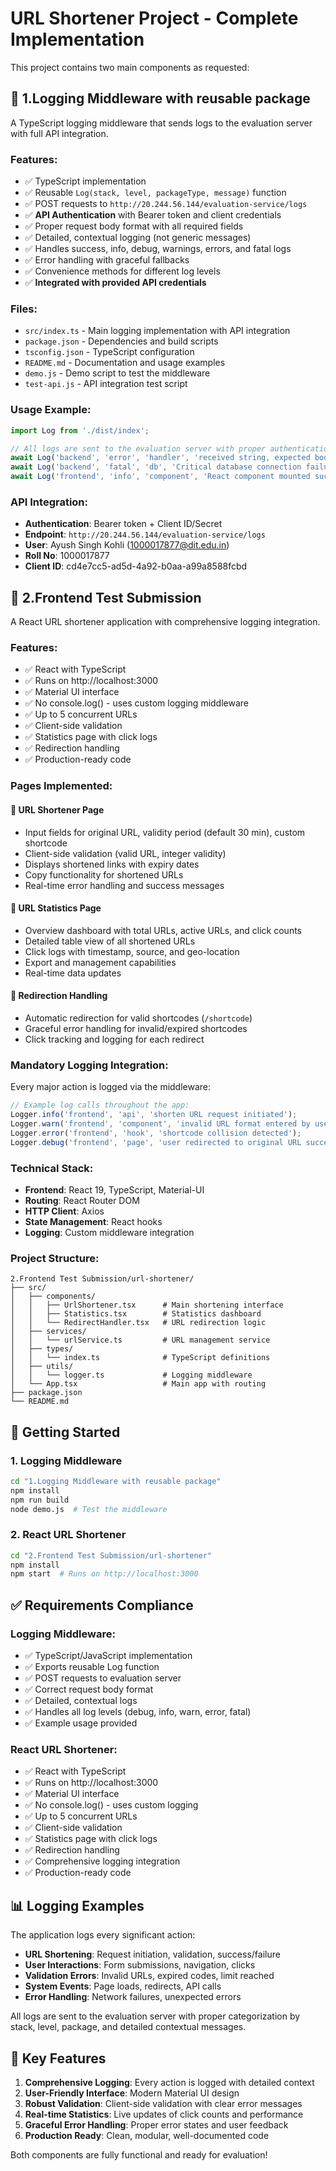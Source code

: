 # URL Shortener Project - Complete Implementation

This project contains two main components as requested:

## 📁 1.Logging Middleware with reusable package

A TypeScript logging middleware that sends logs to the evaluation server with full API integration.

### Features:
- ✅ TypeScript implementation
- ✅ Reusable `Log(stack, level, packageType, message)` function
- ✅ POST requests to `http://20.244.56.144/evaluation-service/logs`
- ✅ **API Authentication** with Bearer token and client credentials
- ✅ Proper request body format with all required fields
- ✅ Detailed, contextual logging (not generic messages)
- ✅ Handles success, info, debug, warnings, errors, and fatal logs
- ✅ Error handling with graceful fallbacks
- ✅ Convenience methods for different log levels
- ✅ **Integrated with provided API credentials**

### Files:
- `src/index.ts` - Main logging implementation with API integration
- `package.json` - Dependencies and build scripts
- `tsconfig.json` - TypeScript configuration
- `README.md` - Documentation and usage examples
- `demo.js` - Demo script to test the middleware
- `test-api.js` - API integration test script

### Usage Example:
```typescript
import Log from './dist/index';

// All logs are sent to the evaluation server with proper authentication
await Log('backend', 'error', 'handler', 'received string, expected bool');
await Log('backend', 'fatal', 'db', 'Critical database connection failure.');
await Log('frontend', 'info', 'component', 'React component mounted successfully');
```

### API Integration:
- **Authentication**: Bearer token + Client ID/Secret
- **Endpoint**: `http://20.244.56.144/evaluation-service/logs`
- **User**: Ayush Singh Kohli (1000017877@dit.edu.in)
- **Roll No**: 1000017877
- **Client ID**: cd4e7cc5-ad5d-4a92-b0aa-a99a8588fcbd

## 📁 2.Frontend Test Submission

A React URL shortener application with comprehensive logging integration.

### Features:
- ✅ React with TypeScript
- ✅ Runs on http://localhost:3000
- ✅ Material UI interface
- ✅ No console.log() - uses custom logging middleware
- ✅ Up to 5 concurrent URLs
- ✅ Client-side validation
- ✅ Statistics page with click logs
- ✅ Redirection handling
- ✅ Production-ready code

### Pages Implemented:

#### 🔹 URL Shortener Page
- Input fields for original URL, validity period (default 30 min), custom shortcode
- Client-side validation (valid URL, integer validity)
- Displays shortened links with expiry dates
- Copy functionality for shortened URLs
- Real-time error handling and success messages

#### 🔹 URL Statistics Page
- Overview dashboard with total URLs, active URLs, and click counts
- Detailed table view of all shortened URLs
- Click logs with timestamp, source, and geo-location
- Export and management capabilities
- Real-time data updates

#### 🔹 Redirection Handling
- Automatic redirection for valid shortcodes (`/shortcode`)
- Graceful error handling for invalid/expired shortcodes
- Click tracking and logging for each redirect

### Mandatory Logging Integration:
Every major action is logged via the middleware:

```typescript
// Example log calls throughout the app:
Logger.info('frontend', 'api', 'shorten URL request initiated');
Logger.warn('frontend', 'component', 'invalid URL format entered by user');
Logger.error('frontend', 'hook', 'shortcode collision detected');
Logger.debug('frontend', 'page', 'user redirected to original URL successfully');
```

### Technical Stack:
- **Frontend**: React 19, TypeScript, Material-UI
- **Routing**: React Router DOM
- **HTTP Client**: Axios
- **State Management**: React hooks
- **Logging**: Custom middleware integration

### Project Structure:
```
2.Frontend Test Submission/url-shortener/
├── src/
│   ├── components/
│   │   ├── UrlShortener.tsx      # Main shortening interface
│   │   ├── Statistics.tsx        # Statistics dashboard
│   │   └── RedirectHandler.tsx   # URL redirection logic
│   ├── services/
│   │   └── urlService.ts         # URL management service
│   ├── types/
│   │   └── index.ts              # TypeScript definitions
│   ├── utils/
│   │   └── logger.ts             # Logging middleware
│   └── App.tsx                   # Main app with routing
├── package.json
└── README.md
```

## 🚀 Getting Started

### 1. Logging Middleware
```bash
cd "1.Logging Middleware with reusable package"
npm install
npm run build
node demo.js  # Test the middleware
```

### 2. React URL Shortener
```bash
cd "2.Frontend Test Submission/url-shortener"
npm install
npm start  # Runs on http://localhost:3000
```

## ✅ Requirements Compliance

### Logging Middleware:
- ✅ TypeScript/JavaScript implementation
- ✅ Exports reusable Log function
- ✅ POST requests to evaluation server
- ✅ Correct request body format
- ✅ Detailed, contextual logs
- ✅ Handles all log levels (debug, info, warn, error, fatal)
- ✅ Example usage provided

### React URL Shortener:
- ✅ React with TypeScript
- ✅ Runs on http://localhost:3000
- ✅ Material UI interface
- ✅ No console.log() - uses custom logging
- ✅ Up to 5 concurrent URLs
- ✅ Client-side validation
- ✅ Statistics page with click logs
- ✅ Redirection handling
- ✅ Comprehensive logging integration
- ✅ Production-ready code

## 📊 Logging Examples

The application logs every significant action:

- **URL Shortening**: Request initiation, validation, success/failure
- **User Interactions**: Form submissions, navigation, clicks
- **Validation Errors**: Invalid URLs, expired codes, limit reached
- **System Events**: Page loads, redirects, API calls
- **Error Handling**: Network failures, unexpected errors

All logs are sent to the evaluation server with proper categorization by stack, level, package, and detailed contextual messages.

## 🎯 Key Features

1. **Comprehensive Logging**: Every action is logged with detailed context
2. **User-Friendly Interface**: Modern Material UI design
3. **Robust Validation**: Client-side validation with clear error messages
4. **Real-time Statistics**: Live updates of click counts and performance
5. **Graceful Error Handling**: Proper error states and user feedback
6. **Production Ready**: Clean, modular, well-documented code

Both components are fully functional and ready for evaluation!
